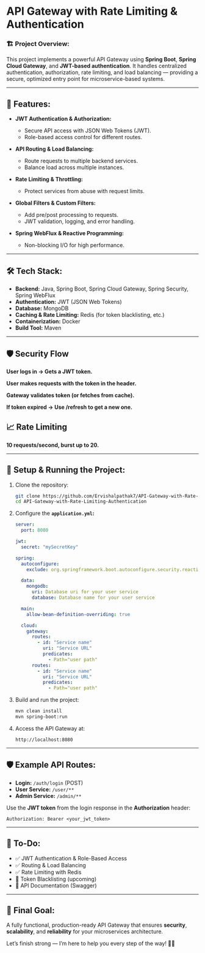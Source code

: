 # API Gateway with Rate Limiting & Authentication

### 🏗️ **Project Overview:**

This project implements a powerful API Gateway using **Spring Boot**, **Spring Cloud Gateway**, and **JWT-based
authentication**. It handles centralized authentication, authorization, rate limiting, and load balancing — providing a
secure, optimized entry point for microservice-based systems.

---

## 🚀 **Features:**

- **JWT Authentication & Authorization:**
    - Secure API access with JSON Web Tokens (JWT).
    - Role-based access control for different routes.

- **API Routing & Load Balancing:**
    - Route requests to multiple backend services.
    - Balance load across multiple instances.

- **Rate Limiting & Throttling:**
    - Protect services from abuse with request limits.

- **Global Filters & Custom Filters:**
    - Add pre/post processing to requests.
    - JWT validation, logging, and error handling.

- **Spring WebFlux & Reactive Programming:**
    - Non-blocking I/O for high performance.


---

## 🛠️ **Tech Stack:**

- **Backend:** Java, Spring Boot, Spring Cloud Gateway, Spring Security, Spring WebFlux
- **Authentication:** JWT (JSON Web Tokens)
- **Database:** MongoDB
- **Caching & Rate Limiting:** Redis (for token blacklisting, etc.)
- **Containerization:** Docker
- **Build Tool:** Maven

---


## 🛡️ Security Flow

**User logs in → Gets a JWT token.**

**User makes requests with the token in the header.**

**Gateway validates token (or fetches from cache).**

**If token expired → Use /refresh to get a new one.**


## 📈 Rate Limiting
**10 requests/second, burst up to 20.**


---

## 🏁 **Setup & Running the Project:**

1. Clone the repository:
   ```bash
   git clone https://github.com/Ervishalpathak7/API-Gateway-with-Rate-Limiting-Authentication.git
   cd API-Gateway-with-Rate-Limiting-Authentication
   ```

2. Configure the **`application.yml`:**
   ```yaml
   server:
     port: 8080

   jwt:
     secret: "mySecretKey"

   spring:
     autoconfigure:
       exclude: org.springframework.boot.autoconfigure.security.reactive.ReactiveSecurityAutoConfiguration

     data:
       mongodb:
         uri: Database uri for your user service
         database: Database name for your user service

     main:
       allow-bean-definition-overriding: true

     cloud:
       gateway:
         routes:
           - id: "Service name"
             uri: "Service URL"
             predicates:
               - Path="user path"
         routes:
           - id: "Service name"
             uri: "Service URL"
             predicates:
               - Path="user path"

   ```

3. Build and run the project:
   ```bash
   mvn clean install
   mvn spring-boot:run
   ```

4. Access the API Gateway at:
   ```
   http://localhost:8080
   ```

---

## 🛡️ **Example API Routes:**

- **Login:** `/auth/login` (POST)
- **User Service:** `/user/**`
- **Admin Service:** `/admin/**`

Use the **JWT token** from the login response in the **Authorization** header:

```
Authorization: Bearer <your_jwt_token>
```

---

## 📘 **To-Do:**

- ✅ JWT Authentication & Role-Based Access
- ✅ Routing & Load Balancing
- ✅ Rate Limiting with Redis
- 🔧 Token Blacklisting (upcoming)
- 🔧 API Documentation (Swagger)

---

## 🚀 **Final Goal:**

A fully functional, production-ready API Gateway that ensures **security**, **scalability**, and **reliability** for
your microservices architecture.

Let’s finish strong — I’m here to help you every step of the way! 💪✨

